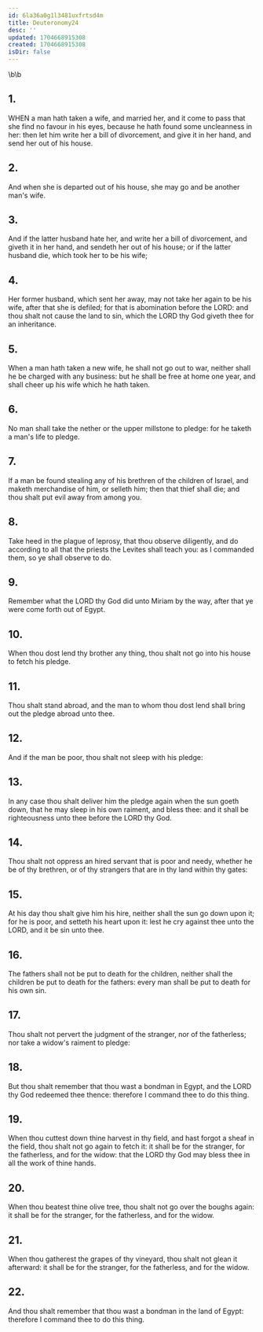 ```yaml
---
id: 6la36a0g1l3481uxfrtsd4m
title: Deuteronomy24
desc: ''
updated: 1704668915308
created: 1704668915308
isDir: false
---
```

\b\b
## 1.
WHEN a man hath taken a wife, and married her, and it come to pass that she find no favour in his eyes, because he hath found some uncleanness in her: then let him write her a bill of divorcement, and give it in her hand, and send her out of his house.
## 2.
And when she is departed out of his house, she may go and be another man's wife.
## 3.
And if the latter husband hate her, and write her a bill of divorcement, and giveth it in her hand, and sendeth her out of his house; or if the latter husband die, which took her to be his wife;
## 4.
Her former husband, which sent her away, may not take her again to be his wife, after that she is defiled; for that is abomination before the LORD: and thou shalt not cause the land to sin, which the LORD thy God giveth thee for an inheritance.
## 5.
When a man hath taken a new wife, he shall not go out to war, neither shall he be charged with any business: but he shall be free at home one year, and shall cheer up his wife which he hath taken.
## 6.
No man shall take the nether or the upper millstone to pledge: for he taketh a man's life to pledge.
## 7.
If a man be found stealing any of his brethren of the children of Israel, and maketh merchandise of him, or selleth him; then that thief shall die; and thou shalt put evil away from among you.
## 8.
Take heed in the plague of leprosy, that thou observe diligently, and do according to all that the priests the Levites shall teach you: as I commanded them, so ye shall observe to do.
## 9.
Remember what the LORD thy God did unto Miriam by the way, after that ye were come forth out of Egypt.
## 10.
When thou dost lend thy brother any thing, thou shalt not go into his house to fetch his pledge.
## 11.
Thou shalt stand abroad, and the man to whom thou dost lend shall bring out the pledge abroad unto thee.
## 12.
And if the man be poor, thou shalt not sleep with his pledge:
## 13.
In any case thou shalt deliver him the pledge again when the sun goeth down, that he may sleep in his own raiment, and bless thee: and it shall be righteousness unto thee before the LORD thy God.
## 14.
Thou shalt not oppress an hired servant that is poor and needy, whether he be of thy brethren, or of thy strangers that are in thy land within thy gates:
## 15.
At his day thou shalt give him his hire, neither shall the sun go down upon it; for he is poor, and setteth his heart upon it: lest he cry against thee unto the LORD, and it be sin unto thee.
## 16.
The fathers shall not be put to death for the children, neither shall the children be put to death for the fathers: every man shall be put to death for his own sin.
## 17.
Thou shalt not pervert the judgment of the stranger, nor of the fatherless; nor take a widow's raiment to pledge:
## 18.
But thou shalt remember that thou wast a bondman in Egypt, and the LORD thy God redeemed thee thence: therefore I command thee to do this thing.
## 19.
When thou cuttest down thine harvest in thy field, and hast forgot a sheaf in the field, thou shalt not go again to fetch it: it shall be for the stranger, for the fatherless, and for the widow: that the LORD thy God may bless thee in all the work of thine hands.
## 20.
When thou beatest thine olive tree, thou shalt not go over the boughs again: it shall be for the stranger, for the fatherless, and for the widow.
## 21.
When thou gatherest the grapes of thy vineyard, thou shalt not glean it afterward: it shall be for the stranger, for the fatherless, and for the widow.
## 22.
And thou shalt remember that thou wast a bondman in the land of Egypt: therefore I command thee to do this thing.
